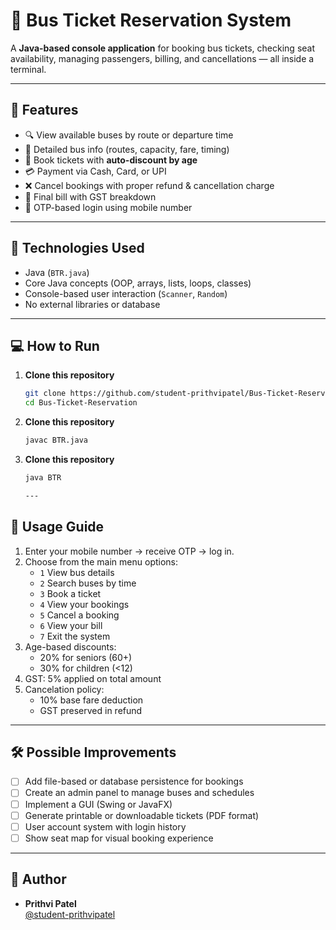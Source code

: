 # 🚌 Bus Ticket Reservation System

A **Java-based console application** for booking bus tickets, checking seat availability, managing passengers, billing, and cancellations — all inside a terminal.

---

## 🚀 Features

- 🔍 View available buses by route or departure time  
- 🧾 Detailed bus info (routes, capacity, fare, timing)  
- 🎫 Book tickets with **auto-discount by age**  
- 💳 Payment via Cash, Card, or UPI  
- ❌ Cancel bookings with proper refund & cancellation charge  
- 🧮 Final bill with GST breakdown  
- 🔐 OTP-based login using mobile number

---

## 🧰 Technologies Used

- Java (`BTR.java`)
- Core Java concepts (OOP, arrays, lists, loops, classes)
- Console-based user interaction (`Scanner`, `Random`)
- No external libraries or database

---

## 💻 How to Run

1. **Clone this repository**
   ```bash
   git clone https://github.com/student-prithvipatel/Bus-Ticket-Reservation.git
   cd Bus-Ticket-Reservation

2. **Clone this repository**
   ```bash
   javac BTR.java

3. **Clone this repository**
   ```bash
   java BTR

   ---

## 📝 Usage Guide

1. Enter your mobile number → receive OTP → log in.
2. Choose from the main menu options:
   - `1` View bus details
   - `2` Search buses by time
   - `3` Book a ticket
   - `4` View your bookings
   - `5` Cancel a booking
   - `6` View your bill
   - `7` Exit the system
3. Age-based discounts:
   - 20% for seniors (60+)
   - 30% for children (<12)
4. GST: 5% applied on total amount
5. Cancelation policy:
   - 10% base fare deduction
   - GST preserved in refund

---

## 🛠️ Possible Improvements

- [ ] Add file-based or database persistence for bookings
- [ ] Create an admin panel to manage buses and schedules
- [ ] Implement a GUI (Swing or JavaFX)
- [ ] Generate printable or downloadable tickets (PDF format)
- [ ] User account system with login history
- [ ] Show seat map for visual booking experience

---

## 👤 Author

- **Prithvi Patel**  
  [@student-prithvipatel](https://github.com/student-prithvipatel)

